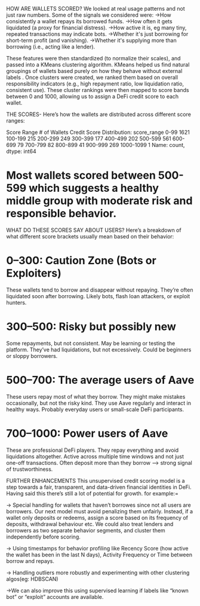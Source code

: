 HOW ARE WALLETS SCORED?
We looked at real usage patterns and not just raw numbers. Some of the signals we considered were:
->How consistently a wallet repays its borrowed funds.
->How often it gets liquidated (a proxy for financial distress).
->How active it is, eg many tiny, repeated transactions may indicate bots.
->Whether it's just borrowing for short-term profit (and vanishing).
->Whether it's supplying more than borrowing (i.e., acting like a lender).

These features were then standardized (to normalize their scales), and passed into a KMeans clustering algorithm. KMeans helped us find natural groupings of wallets based purely on how they behave without external labels .
Once clusters were created, we ranked them based on overall responsibility indicators (e.g., high repayment ratio, low liquidation ratio, consistent use). These cluster rankings were then mapped to score bands between 0 and 1000,
allowing us to assign a DeFi credit score to each wallet.


THE SCORES-
Here’s how the wallets are distributed across different score ranges:

Score Range	# of Wallets
Credit Score Distribution:
score_range
0-99         1621
100-199       215
200-299       249
300-399       177
400-499       202
500-599       561
600-699        79
700-799        82
800-899        41
900-999       269
1000-1099       1
Name: count, dtype: int64

# Most wallets scored between 500-599 which suggests a healthy middle group with moderate risk and responsible behavior.


WHAT DO THESE SCORES SAY ABOUT USERS?
Here’s a breakdown of what different score brackets usually mean based on their behavior:

# 0–300: Caution Zone (Bots or Exploiters)
These wallets tend to borrow and disappear without repaying.
They’re often liquidated soon after borrowing.
Likely bots, flash loan attackers, or exploit hunters.

# 300–500:  Risky but possibly new
Some repayments, but not consistent.
May be learning or testing the platform.
They’ve had liquidations, but not excessively.
Could be beginners or sloppy borrowers.

# 500–700: The average users of Aave
These users repay most of what they borrow.
They might make mistakes occasionally, but not the risky kind.
They use Aave regularly and interact in healthy ways.
Probably everyday users or small-scale DeFi participants.

# 700–1000: Power users of Aave
These are professional DeFi players.
They repay everything and avoid liquidations altogether.
Active across multiple time windows and not just one-off transactions.
Often deposit more than they borrow —> strong signal of trustworthiness.

FURTHER ENHANCEMENTS
This unsupervised credit scoring model is a step towards a fair, transparent, and data-driven financial identities in DeFi. Having said this there’s still a lot of potential for growth.
for example:=

-> Special handling for wallets that haven’t borrowes since not all users are borrowers. Our next model must avoid penalizing them unfairly. Instead, if a wallet only deposits or redeems, 
assign a score based on its frequency of deposits, withdrawal behaviour etc. We could also treat lenders and borrowers as two separate behavior segments, and cluster them independently before scoring.

-> Using timestamps for behavior profiling like Recency Score (how active the wallet has been in the last N days), Activity Frequency or Time between borrow and repays.

-> Handling outliers more robustly and experimenting with other clustering algos(eg: HDBSCAN)

->We can also improve this using supervised learning if labels like “known bot” or “exploit” accounts are available.



